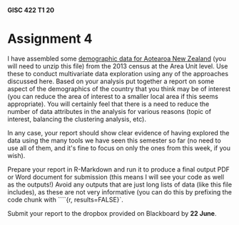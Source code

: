 #### GISC 422 T1 20
# Assignment 4
I have assembled some [demographic data for Aotearoa New Zealand](nz-2193-cau-2013.zip) (you will need to unzip this file) from the 2013 census at the Area Unit level. Use these to conduct multivariate data exploration using any of the approaches discussed here. Based on your analysis put together a report on some aspect of the demographics of the country that you think may be of interest (you can reduce the area of interest to a smaller local area if this seems appropriate). You will certainly feel that there is a need to reduce the number of data attributes in the analysis for various reasons (topic of interest, balancing the clustering analysis, etc).

In any case, your report should show clear evidence of having explored the data using the many tools we have seen this semester so far (no need to use all of them, and it's fine to focus on only the ones from this week, if you wish).

Prepare your report in R-Markdown and run it to produce a final output PDF or Word document for submission (this means I will see your code as well as the outputs!) Avoid any outputs that are just long lists of data (like this file includes), as these are not very informative (you can do this by prefixing the code chunk with ````{r, results=FALSE}`.

Submit your report to the dropbox provided on Blackboard by **22 June**.
